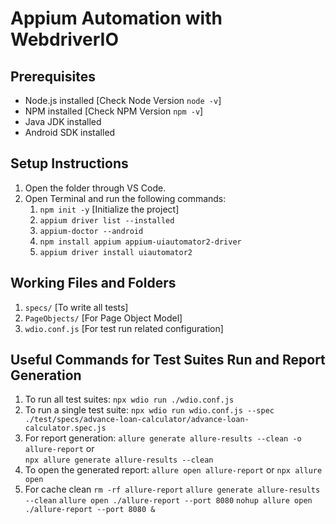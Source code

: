 # Appium Automation with WebdriverIO

## Prerequisites
- Node.js installed [Check Node Version `node -v`]
- NPM installed [Check NPM Version `npm -v`]
- Java JDK installed
- Android SDK installed

## Setup Instructions
1. Open the folder through VS Code.
2. Open Terminal and run the following commands:
   1. `npm init -y` [Initialize the project]
   2. `appium driver list --installed`
   3. `appium-doctor --android`
   4. `npm install appium appium-uiautomator2-driver`
   5. `appium driver install uiautomator2`

## Working Files and Folders
1. `specs/` [To write all tests]
2. `PageObjects/` [For Page Object Model]
3. `wdio.conf.js` [For test run related configuration]

## Useful Commands for Test Suites Run and Report Generation
1. To run all test suites: 
   `npx wdio run ./wdio.conf.js`
2. To run a single test suite:
   `npx wdio run wdio.conf.js --spec ./test/specs/advance-loan-calculator/advance-loan-calculator.spec.js`
3. For report generation:
   `allure generate allure-results --clean -o allure-report` or  
   `npx allure generate allure-results --clean`
4. To open the generated report:
   `allure open allure-report` or 
   `npx allure open`
5. For cache clean
   `rm -rf allure-report`
   `allure generate allure-results --clean`
   `allure open ./allure-report --port 8080`
   `nohup allure open ./allure-report --port 8080 &`


